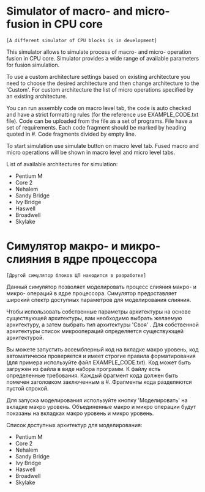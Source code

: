 # Simulator of macro- and micro- fusion in CPU core
`[A different simulator of CPU blocks is in development]`

This simulator allows to simulate process of macro- and micro- operation fusion in CPU core.
Simulator provides a wide range of available parameters for fusion simulation.

To use a custom architecture settings based on existing architecture you need to choose the desired architecture and then change architecture to the 'Custom'.
For custom architecture the list of micro operations specified by an existing architecture.

You can run assembly code on macro level tab, the code is auto checked and have a strict formatting rules (for the reference use EXAMPLE_CODE.txt file).
Code can be uploaded from the file as a set of programs. File have a set of requirements. Each code fragment should be marked by heading quoted in #. Code fragments divided by empty line.

To start simulation use simulate button on macro level tab.
Fused macro and micro operations will be shown in macro level and micro level tabs.

List of available architectures for simulation:
- Pentium M
- Core 2
- Nehalem
- Sandy Bridge
- Ivy Bridge
- Haswell
- Broadwell
- Skylake

# Симулятор макро- и микро- слияния в ядре процессора
`[Другой симулятор блоков ЦП находится в разработке]`

Данный симулятор позволяет моделировать процесс слияния макро- и микро- операций в ядре процессора.
Симулятор предоставляет широкий спектр доступных параметров для моделирования слияния.

Чтобы использовать собственные параметры архитектуры на основе существующей архитектуры, вам необходимо выбрать желаемую архитектуру, а затем выбрать тип архитектуры 'Своя' .
Для собственной архитектуры список микроопераций определяется существующей архитектурой.

Вы можете запустить ассемблерный код на вкладке макро уровень, код автоматически проверяется и имеет строгие правила форматирования (для примера используйте файл EXAMPLE_CODE.txt).
Код может быть загружен из файла в виде набора программ. К файлу есть определенные требования. Каждый фрагмент кода должен быть помечен заголовком заключенным в #. Фрагменты кода разделяются пустой строкой.

Для запуска моделирования используйте кнопку 'Моделировать' на вкладке макро уровень.
Объединенные макро и микро операции будут показаны на вкладках макро уровень и микро уровень.

Список доступных архитектур для моделирования:
- Pentium M
- Core 2
- Nehalem
- Sandy Bridge
- Ivy Bridge
- Haswell
- Broadwell
- Skylake

